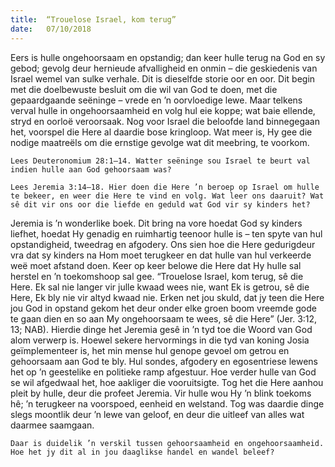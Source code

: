 ```yaml
---
title:  “Trouelose Israel, kom terug”
date:   07/10/2018
---
```


Eers is hulle ongehoorsaam en opstandig; dan keer hulle terug na God en sy gebod; gevolg deur hernieude afvalligheid en onmin – die geskiedenis van Israel wemel van sulke verhale. Dit is dieselfde storie oor en oor. Dit begin met die doelbewuste besluit om die wil van God te doen, met die gepaardgaande seëninge – vrede en ’n oorvloedige lewe. Maar telkens verval hulle in ongehoorsaamheid en volg hul eie koppe; wat baie ellende, stryd en oorloë veroorsaak. Nog voor Israel die beloofde land binnegegaan het, voorspel die Here al daardie bose kringloop. Wat meer is, Hy gee die nodige maatreëls om die ernstige gevolge wat dit meebring, te voorkom. 

`Lees Deuteronomium 28:1–14. Watter seëninge sou Israel te beurt val indien hulle aan God gehoorsaam was?` 

`Lees Jeremia 3:14–18. Hier doen die Here ’n beroep op Israel om hulle te bekeer, en weer die Here te vind en volg. Wat leer ons daaruit? Wat sê dit vir ons oor die liefde en geduld wat God vir sy kinders het?` 

Jeremia is ’n wonderlike boek. Dit bring na vore hoedat God sy kinders liefhet, hoedat Hy genadig en ruimhartig teenoor hulle is – ten spyte van hul opstandigheid, tweedrag en afgodery. Ons sien hoe die Here gedurigdeur vra dat sy kinders na Hom moet terugkeer en dat hulle van hul verkeerde weë moet afstand doen. Keer op keer belowe die Here dat Hy hulle sal herstel en ’n toekomshoop sal gee. “Trouelose Israel, kom terug, sê die Here. Ek sal nie langer vir julle kwaad wees nie, want Ek is getrou, sê die Here, Ek bly nie vir altyd kwaad nie. Erken net jou skuld, dat jy teen die Here jou God in opstand gekom het deur onder elke groen boom vreemde gode te gaan dien en so aan My ongehoorsaam te wees, sê die Here” (Jer. 3:12, 13; NAB). Hierdie dinge het Jeremia gesê in ’n tyd toe die Woord van God alom verwerp is. Hoewel sekere hervormings in die tyd van koning Josia geïmplementeer is, het min mense hul genope gevoel om getrou en gehoorsaam aan God te bly. Hul sondes, afgodery en egosentriese lewens het op ’n geestelike en politieke ramp afgestuur. Hoe verder hulle van God se wil afgedwaal het, hoe aakliger die vooruitsigte. Tog het die Here aanhou pleit by hulle, deur die profeet Jeremia. Vir hulle wou Hy ’n blink toekoms hê; ’n terugkeer na voorspoed, eenheid en welstand. Tog was daardie dinge slegs moontlik deur ’n lewe van geloof, en deur die uitleef van alles wat daarmee saamgaan. 

`Daar is duidelik ’n verskil tussen gehoorsaamheid en ongehoorsaamheid. Hoe het jy dit al in jou daaglikse handel en wandel beleef?` 
